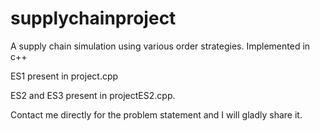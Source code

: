 # supplychainproject
A supply chain simulation using various order strategies. Implemented in c++

ES1 present in project.cpp

ES2 and ES3 present in projectES2.cpp.


Contact me directly for the problem statement and I will gladly share it.

